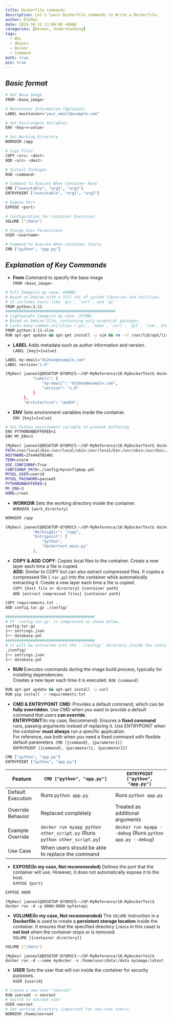 ```yaml
---
title: Dockerfile commands
description: Let's learn Dockerfile commands to Write a Dockerfile.
author: DS2Man
date: 2024-10-13 11:00:00 +0000
categories: [Docker, Understanding]
tags:
  - WSL
  - Ubuntu
  - Docker
  - Command
math: true
pin: true
---
```


## *Basic format*

```bash
# Set Base Image
FROM <base_image>

# Maintainer Information (Optional)
LABEL maintainer="your_email@example.com"

# Set Environment Variables
ENV <key>=<value>

# Set Working Directory
WORKDIR /app

# Copy Files
COPY <src> <dest>
ADD <src> <dest>

# Install Packages
RUN <command>

# Command to Execute When Container Runs
CMD ["executable", "arg1", "arg2"]
ENTRYPOINT ["executable", "arg1", "arg2"]

# Expose Port
EXPOSE <port>

# Configuration for Container Execution
VOLUME ["/data"]

# Change User Permissions
USER <username>

# Command to Execute When Container Starts
CMD ["python", "app.py"]

```


## *Explanation of Key Commands*

- **From**
	Command to specify the base image    
	`FROM <base_image>`
		
```bash
# Full Image(in my case, 440MB)
# Based on Debian with a full set of system libraries and utilities.
# it includes tools like `gcc`, `curl`, and `gi`
FROM python:3.11
################################################
# Lightweight Image(in my case, 377MB)
# Based on Debian Slim, containing only essential packages.
# Lacks many common utilities (`gcc`, `make`, `curl`, `git`, 'vim', etc.), requiring manual installation if needed.
FROM python:3.11-slim
RUN apt-get update && apt-get install -y vim && rm -rf /var/lib/apt/lists/*
```

- **LABEL**
	Adds metadata such as author information and version.    
	`LABEL {key}={value}`
		
```bash
LABEL my-email="ds2man@example.com"
LABEL version="1.0"
```

```bash
(MyDev) jaoneol@DESKTOP-B7GM3C5:~/GP-MyReference/10.MyDockerTest$ docker inspect ds2man/dockertest:v0.1 | grep Label -A 5
            "Labels": {
                "my-email": "ds2man@example.com",
                "version": "1.0"
            }
        },
        "Architecture": "amd64",
```

- **ENV**
	Sets environment variables inside the container.    
	`ENV {key}={value}`
		
```bash
# Set Python environment variable to prevent buffering
ENV PYTHONUNBUFFERED=1
ENV MY_ENV=3
```

```bash
(MyDev) jaoneol@DESKTOP-B7GM3C5:~/GP-MyReference/10.MyDockerTest$ docker exec -it mydocker env
PATH=/usr/local/bin:/usr/local/sbin:/usr/local/bin:/usr/sbin:/usr/bin:/sbin:/bin
HOSTNAME=2fe44df6540c
TERM=xterm
USE_CONFIGMAP=True
CONFIGMAP_PATH=./config/myconfigmap.yml
MYSQL_USER=userid
MYSQL_PASSWORD=passwd1
PYTHONUNBUFFERED=1
MY_ENV=3
HOME=/root
```

- **WORKDIR**
	Sets the working directory inside the container.    
	`WORKDIR {work_directory}`
		
```bash
WORKDIR /app
```

```bash
(MyDev) jaoneol@DESKTOP-B7GM3C5:~/GP-MyReference/10.MyDockerTest$ docker inspect mydocker | grep "WorkingDir" -A 4
            "WorkingDir": "/app",
            "Entrypoint": [
                "python",
                "dockertest_main.py"
            ],
```

- **COPY & ADD**
	**COPY**: Copies local files to the container. Create a new layer each time a file is copied.    
	**ADD**: Similar to COPY but can also extract compressed files. It copies a compressed file (`.tar.gz`) into the container while automatically extracting it. Create a new layer each time a file is copied.    
	`COPY {host file or directory} {container path}`    
	`ADD {extract compressed files} {container path}`    
		
```bash
COPY requirements.txt . 
ADD config.tar.gz ./config/
```

```bash
#######################################
# If `config.tar.gz` is compressed as shown below, 
config.tar.gz 
├── settings.json 
├── database.yml
#######################################
# it will be extracted into the `./config/` directory inside the container.
./config/ 
├── settings.json 
├── database.yml
```

- **RUN**
	Executes commands during the image build process, typically for installing dependencies.    
	Creates a new layer each time it is executed.
	`RUN {command}`
		
```bash
RUN apt-get update && apt-get install -y curl 
RUN pip install -r requirements.txt
```

- **CMD & ENTRYPOINT**
	**CMD**: Provides a default command, which can be **fully overridden**. Use CMD when you want to provide a default command that users **can override**.    
	**ENTRYPOINT**(In my case, Recommend): Ensures a **fixed command** runs, passing arguments instead of replacing it. Use ENTRYPOINT when the container **must always** run a specific application.    
	For reference, use both when you need a fixed command with flexible default parameters.
	`CMD [{command}, {parameter1}]`    
	`ENTRYPOINT [{command}, {parameter1}, {parameter2}]`    
		
```bash
CMD ["python", "app.py"] 
ENTRYPOINT ["python", "app.py"]
```

|Feature|`CMD ["python", "app.py"]`|`ENTRYPOINT ["python", "app.py"]`|
|---|---|---|
|Default Execution|Runs `python app.py`|Runs `python app.py`|
|Override Behavior|Replaced completely|Treated as additional arguments|
|Example Override|`docker run myapp python other_script.py` (Runs `python other_script.py`)|`docker run myapp --debug` (Runs `python app.py --debug`)|
|Use Case|When users should be able to replace the command|

- **EXPOSE(In my case, Not recommended)**
	Defines the port that the container will use. However, it does not automatically expose it to the host.    
	`EXPOSE {port}`
		
```bash
EXPOSE 8080
```

```
(MyDev) jaoneol@DESKTOP-B7GM3C5:~/GP-MyReference/10.MyDockerTest$ docker run -d -p 8080:8080 myfastapi
```

- **VOLUME(In my case, Not recommended)**
	The `VOLUME` instruction in a **Dockerfile** is used to create a **persistent storage location** inside the container. It ensures that the specified directory (`/data` in this case) is **not lost** when the container stops or is removed.    
	`VOLUME [{container directory}]`   		
	
```bash
VOLUME ["/data"]
```

```
(MyDev) jaoneol@DESKTOP-B7GM3C5:~/GP-MyReference/10.MyDockerTest$ docker run -d --name mydocker -v /home/user/data:/data myimage:latest
```

- **USER**
	Sets the user that will run inside the container for security purposes.   
	`USER {userid}`
		
```bash
# Create a new user "nonroot"
RUN useradd -m nonroot 
# Switch to nonroot user
USER nonroot
# Set working directory (important for non-root users) 
WORKDIR /home/nonroot
```